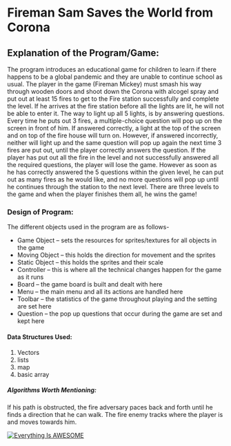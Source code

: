 # Fireman Sam Saves the World from Corona
## Explanation of the Program/Game:
The program introduces an educational game for children to learn if there happens to be a global pandemic and they are unable to continue school as usual. The player in the game (Fireman Mickey) must smash his way through wooden doors and shoot down the Corona with alcogel spray and put out at least 15 fires to get to the Fire station successfully and complete the level. If he arrives at the fire station before all the lights are lit, he will not be able to enter it. The way to light up all 5 lights, is by answering questions. Every time he puts out 3 fires, a multiple-choice question will pop up on the screen in front of him. If answered correctly, a light at the top of the screen and on top of the fire house will turn on. However, if answered incorrectly, neither will light up and the same question will pop up again the next time 3 fires are put out, until the player correctly answers the question. If the player has put out all the fire in the level and not successfully answered all the required questions, the player will lose the game. However as soon as he has correctly answered the 5 questions within the given level, he can put out as many fires as he would like, and no more questions will pop up until he continues through the station to the next level. There are three levels to the game and when the player finishes them all, he wins the game!
### Design of Program:
The different objects used in the program are as follows-
- Game Object – sets the resources for sprites/textures for all objects in the game
- Moving Object – this holds the direction for movement and the sprites
- Static Object – this holds the sprites and their scale
- Controller – this is where all the technical changes happen for the game as it runs
- Board – the game board is built and dealt with here
- Menu – the main menu and all its actions are handled here
- Toolbar – the statistics of the game throughout playing and the setting are set here
- Question – the pop up questions that occur during the game are set and kept here

#### Data Structures Used:
1. Vectors
2. lists
3. map 
4. basic array
##### Algorithms Worth Mentioning:
If his path is obstructed, the fire adversary paces back and forth until he finds a direction that he can walk. The fire enemy tracks where the player is and moves towards him.


[![Everything Is AWESOME](http://i.imgur.com/Ot5DWAW.png)](https://www.youtube.com/watch?v=6Oi7IAm6iFk&ab_channel=OrelAvihad "Everything Is AWESOME")
